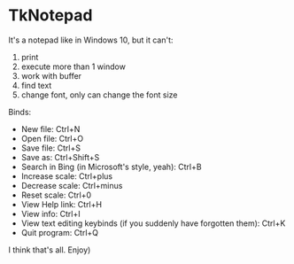 # TkNotepad

It's a notepad like in Windows 10, but it can't:
1) print
2) execute more than 1 window
3) work with buffer
4) find text
5) change font, only can change the font size

Binds:
- New file: Ctrl+N
- Open file: Ctrl+O
- Save file: Ctrl+S
- Save as: Ctrl+Shift+S
- Search in Bing (in Microsoft's style, yeah): Ctrl+B
- Increase scale: Ctrl+plus
- Decrease scale: Ctrl+minus
- Reset scale: Ctrl+0
- View Help link: Ctrl+H
- View info: Ctrl+I
- View text editing keybinds (if you suddenly have forgotten them): Ctrl+K
- Quit program: Ctrl+Q

I think that's all.
Enjoy)

